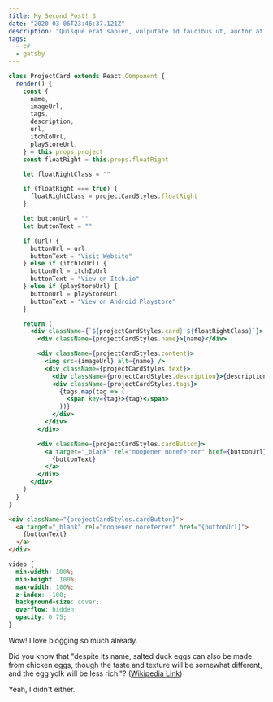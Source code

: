 ```yaml
---
title: My Second Post! 3
date: "2020-03-06T23:46:37.121Z"
description: "Quisque erat sapien, vulputate id faucibus ut, auctor at lorem. In vestibulum lectus tortor, id tristique orci euismod vitae. Nulla vel dui placerat, congue dolor sed, dapibus lacus. Maecenas purus magna, rhoncus eget libero sed, porta auctor ex. Nunc iaculis pellentesque libero. Fusce eget pretium est. Aenean vel lectus scelerisque, sagittis odio eget, congue orci."
tags:
  - c#
  - gatsby
---
```


```jsx
class ProjectCard extends React.Component {
  render() {
    const {
      name,
      imageUrl,
      tags,
      description,
      url,
      itchIoUrl,
      playStoreUrl,
    } = this.props.project
    const floatRight = this.props.floatRight

    let floatRightClass = ""

    if (floatRight === true) {
      floatRightClass = projectCardStyles.floatRight
    }

    let buttonUrl = ""
    let buttonText = ""

    if (url) {
      buttonUrl = url
      buttonText = "Visit Website"
    } else if (itchIoUrl) {
      buttonUrl = itchIoUrl
      buttonText = "View on Itch.io"
    } else if (playStoreUrl) {
      buttonUrl = playStoreUrl
      buttonText = "View on Android Playstore"
    }

    return (
      <div className={`${projectCardStyles.card} ${floatRightClass}`}>
        <div className={projectCardStyles.name}>{name}</div>

        <div className={projectCardStyles.content}>
          <img src={imageUrl} alt={name} />
          <div className={projectCardStyles.text}>
            <div className={projectCardStyles.description}>{description}</div>
            <div className={projectCardStyles.tags}>
              {tags.map(tag => (
                <span key={tag}>{tag}</span>
              ))}
            </div>
          </div>
        </div>

        <div className={projectCardStyles.cardButton}>
          <a target="_blank" rel="noopener noreferrer" href={buttonUrl}>
            {buttonText}
          </a>
        </div>
      </div>
    )
  }
}
```

```html
<div className="{projectCardStyles.cardButton}">
  <a target="_blank" rel="noopener noreferrer" href="{buttonUrl}">
    {buttonText}
  </a>
</div>
```

```css
video {
  min-width: 100%;
  min-height: 100%;
  max-width: 100%;
  z-index: -100;
  background-size: cover;
  overflow: hidden;
  opacity: 0.75;
}
```

Wow! I love blogging so much already.

Did you know that "despite its name, salted duck eggs can also be made from
chicken eggs, though the taste and texture will be somewhat different, and the
egg yolk will be less rich."?
([Wikipedia Link](http://en.wikipedia.org/wiki/Salted_duck_egg))

Yeah, I didn't either.
